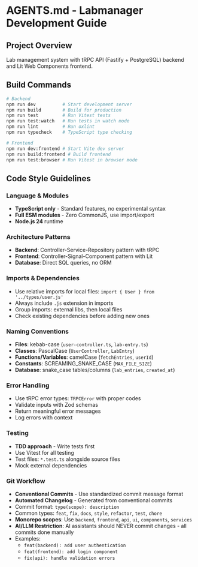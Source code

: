 # AGENTS.md - Labmanager Development Guide

## Project Overview
Lab management system with tRPC API (Fastify + PostgreSQL) backend and Lit Web Components frontend.

## Build Commands
```bash
# Backend
npm run dev          # Start development server
npm run build        # Build for production
npm run test         # Run Vitest tests
npm run test:watch   # Run tests in watch mode
npm run lint         # Run oxlint
npm run typecheck    # TypeScript type checking

# Frontend  
npm run dev:frontend # Start Vite dev server
npm run build:frontend # Build frontend
npm run test:browser # Run Vitest in browser mode
```

## Code Style Guidelines

### Language & Modules
- **TypeScript only** - Standard features, no experimental syntax
- **Full ESM modules** - Zero CommonJS, use import/export
- **Node.js 24** runtime

### Architecture Patterns
- **Backend**: Controller-Service-Repository pattern with tRPC
- **Frontend**: Controller-Signal-Component pattern with Lit
- **Database**: Direct SQL queries, no ORM

### Imports & Dependencies
- Use relative imports for local files: `import { User } from '../types/user.js'`
- Always include `.js` extension in imports
- Group imports: external libs, then local files
- Check existing dependencies before adding new ones

### Naming Conventions
- **Files**: kebab-case (`user-controller.ts`, `lab-entry.ts`)
- **Classes**: PascalCase (`UserController`, `LabEntry`)
- **Functions/Variables**: camelCase (`fetchEntries`, `userId`)
- **Constants**: SCREAMING_SNAKE_CASE (`MAX_FILE_SIZE`)
- **Database**: snake_case tables/columns (`lab_entries`, `created_at`)

### Error Handling
- Use tRPC error types: `TRPCError` with proper codes
- Validate inputs with Zod schemas
- Return meaningful error messages
- Log errors with context

### Testing
- **TDD approach** - Write tests first
- Use Vitest for all testing
- Test files: `*.test.ts` alongside source files
- Mock external dependencies

### Git Workflow
- **Conventional Commits** - Use standardized commit message format
- **Automated Changelog** - Generated from conventional commits
- Commit format: `type(scope): description`
- Common types: `feat`, `fix`, `docs`, `style`, `refactor`, `test`, `chore`
- **Monorepo scopes**: Use `backend`, `frontend`, `api`, `ui`, `components`, `services`
- **AI/LLM Restriction**: AI assistants should NEVER commit changes - all commits done manually
- Examples:
  - `feat(backend): add user authentication`
  - `feat(frontend): add login component`
  - `fix(api): handle validation errors`
